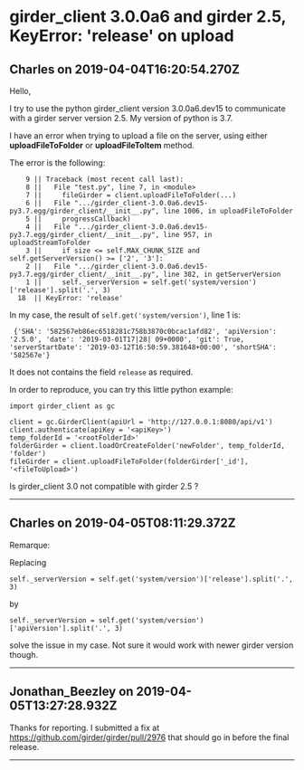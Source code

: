 # girder_client 3.0.0a6 and girder 2.5, KeyError: 'release' on upload

## Charles on 2019-04-04T16:20:54.270Z

Hello,


I try to use the python girder\_client version 3\.0\.0a6\.dev15 to communicate with a girder server version 2\.5\. My version of python is 3\.7\.


I have an error when trying to upload a file on the server, using either **uploadFileToFolder** or **uploadFileToItem** method.


The error is the following:



```
    9 || Traceback (most recent call last):
    8 ||   File "test.py", line 7, in <module> 
    7 ||     fileGirder = client.uploadFileToFolder(...)
    6 ||   File ".../girder_client-3.0.0a6.dev15-py3.7.egg/girder_client/__init__.py", line 1006, in uploadFileToFolder
    5 ||     progressCallback)
    4 ||   File ".../girder_client-3.0.0a6.dev15-py3.7.egg/girder_client/__init__.py", line 957, in uploadStreamToFolder
    3 ||     if size <= self.MAX_CHUNK_SIZE and self.getServerVersion() >= ['2', '3']:                                                                                                                                 
    2 ||   File ".../girder_client-3.0.0a6.dev15-py3.7.egg/girder_client/__init__.py", line 382, in getServerVersion
    1 ||     self._serverVersion = self.get('system/version')['release'].split('.', 3)                                                                                                                                 
  18  || KeyError: 'release'

```

In my case, the result of `self.get('system/version')`, line 1 is:



```
 {'SHA': '582567eb86ec6518281c758b3870c0bcac1afd82', 'apiVersion': '2.5.0', 'date': '2019-03-01T17|28| 09+0000', 'git': True, 'serverStartDate': '2019-03-12T16:50:59.381648+00:00', 'shortSHA': '582567e'}

```

It does not contains the field `release` as required.


In order to reproduce, you can try this little python example:



```
import girder_client as gc

client = gc.GirderClient(apiUrl = 'http://127.0.0.1:8080/api/v1')
client.authenticate(apiKey = '<apiKey>')                                                                                                                                         
temp_folderId = '<rootFolderId>'                                                                                                                                                                       
folderGirder = client.loadOrCreateFolder('newFolder', temp_folderId, 'folder')                                                                                                                                  
fileGirder = client.uploadFileToFolder(folderGirder['_id'], '<fileToUpload>')

```

Is girder\_client 3\.0 not compatible with girder 2\.5 ?


---

## Charles on 2019-04-05T08:11:29.372Z

Remarque:


Replacing



```
self._serverVersion = self.get('system/version')['release'].split('.', 3)

```

by



```
self._serverVersion = self.get('system/version')['apiVersion'].split('.', 3)

```

solve the issue in my case. Not sure it would work with newer girder version though.


---

## Jonathan_Beezley on 2019-04-05T13:27:28.932Z

Thanks for reporting. I submitted a fix at <https://github.com/girder/girder/pull/2976> that should go in before the final release.


---


